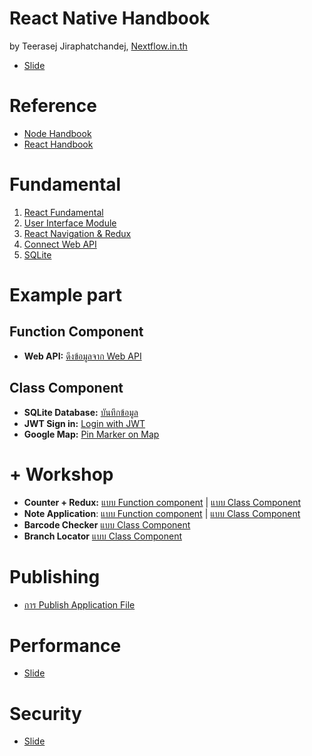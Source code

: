 
# React Native Handbook

by Teerasej Jiraphatchandej, [Nextflow.in.th](https://www.nextflow.in.th)

- [Slide](https://www.dropbox.com/s/cyhcqicdsereggb/React%20Native.pdf?dl=0)

# Reference 

- [Node Handbook](https://github.com/teerasej/node-handbook)
- [React Handbook](https://github.com/teerasej/react-handbook)

# Fundamental

1. [React Fundamental](fundamental/react-concept/README.md)
2. [User Interface Module](note-app/3-setup-ui.md)
3. [React Navigation & Redux](fundamental/react-nav-redux/README.md)
4. [Connect Web API](fundamental/react-web-api/README.md)
5. [SQLite](fundamental/react-sqlite/README.md)

# Example part 

## Function Component

- **Web API:** [ดึงข้อมูลจาก Web API](example-part/web-api-axios.md)

## Class Component

- **SQLite Database:** [บันทึกข้อมูล](example-part/save-data-sqlite.md)
- **JWT Sign in:** [Login with JWT](example-part/login-with-jwt.md)
- **Google Map:** [Pin Marker on Map](example-part/pin-marker-on-map.md)

# + Workshop 

- **Counter + Redux:** [แบบ Function component](counter-redux-function/readme.md) | [แบบ Class Component](counter-redux/readme.md)
- **Note Application**: [แบบ Function component](note-app-function/README.md) | [แบบ Class Component](note-app/README.md)
- **Barcode Checker** [แบบ Class Component](barcode-checker/README.md)
- **Branch Locator** [แบบ Class Component](branch-locator/README.md)

# Publishing 

- [การ Publish Application File](publishing/readme.md)

# Performance 

- [Slide](https://www.dropbox.com/s/s2fjkiadto2az9o/Performance%20in%20React.pdf?dl=0)


# Security 

- [Slide](https://www.dropbox.com/s/ayj0tqpxea1dphw/Security%20in%20React%20Native.pdf?dl=0)

